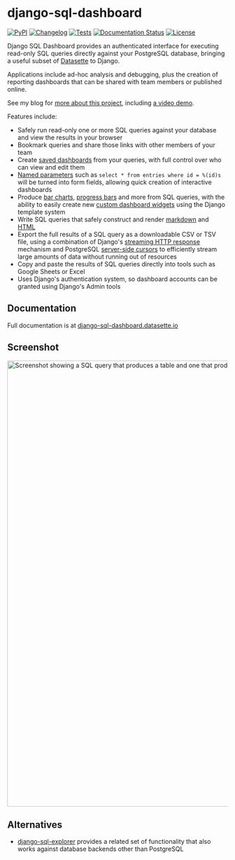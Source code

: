 # django-sql-dashboard

[![PyPI](https://img.shields.io/pypi/v/django-sql-dashboard.svg)](https://pypi.org/project/django-sql-dashboard/)
[![Changelog](https://img.shields.io/github/v/release/simonw/django-sql-dashboard?include_prereleases&label=changelog)](https://github.com/simonw/django-sql-dashboard/releases)
[![Tests](https://github.com/simonw/django-sql-dashboard/workflows/Test/badge.svg)](https://github.com/simonw/django-sql-dashboard/actions?query=workflow%3ATest)
[![Documentation Status](https://readthedocs.org/projects/django-sql-dashboard/badge/?version=latest)](http://django-sql-dashboard.datasette.io/en/latest/?badge=latest)
[![License](https://img.shields.io/badge/license-Apache%202.0-blue.svg)](https://github.com/simonw/django-sql-dashboard/blob/main/LICENSE)

Django SQL Dashboard provides an authenticated interface for executing read-only SQL queries directly against your PostgreSQL database, bringing a useful subset of [Datasette](https://datasette.io/) to Django.

Applications include ad-hoc analysis and debugging, plus the creation of reporting dashboards that can be shared with team members or published online.

See my blog for [more about this project](https://simonwillison.net/2021/May/10/django-sql-dashboard/), including [a video demo](https://www.youtube.com/watch?v=ausrmMZkPEY).

Features include:

- Safely run read-only one or more SQL queries against your database and view the results in your browser
- Bookmark queries and share those links with other members of your team
- Create [saved dashboards](https://django-sql-dashboard.datasette.io/en/latest/saved-dashboards.html) from your queries, with full control over who can view and edit them
- [Named parameters](https://django-sql-dashboard.datasette.io/en/latest/sql.html#sql-parameters) such as `select * from entries where id = %(id)s` will be turned into form fields, allowing quick creation of interactive dashboards
- Produce [bar charts](https://django-sql-dashboard.datasette.io/en/latest/widgets.html#bar-label-bar-quantity), [progress bars](https://django-sql-dashboard.datasette.io/en/latest/widgets.html#total-count-completed-count) and more from SQL queries, with the ability to easily create new [custom dashboard widgets](https://django-sql-dashboard.datasette.io/en/latest/widgets.html#custom-widgets) using the Django template system
- Write SQL queries that safely construct and render [markdown](https://django-sql-dashboard.datasette.io/en/latest/widgets.html#markdown) and [HTML](https://django-sql-dashboard.datasette.io/en/latest/widgets.html#html)
- Export the full results of a SQL query as a downloadable CSV or TSV file, using a combination of Django's [streaming HTTP response](https://docs.djangoproject.com/en/3.2/ref/request-response/#django.http.StreamingHttpResponse) mechanism and PostgreSQL [server-side cursors](https://www.psycopg.org/docs/usage.html#server-side-cursors) to efficiently stream large amounts of data without running out of resources
- Copy and paste the results of SQL queries directly into tools such as Google Sheets or Excel
- Uses Django's authentication system, so dashboard accounts can be granted using Django's Admin tools

## Documentation

Full documentation is at [django-sql-dashboard.datasette.io](https://django-sql-dashboard.datasette.io/)

## Screenshot

<img width="1018" alt="Screenshot showing a SQL query that produces a table and one that produces a bar chart" src="https://user-images.githubusercontent.com/9599/124050883-42ad2300-d9d0-11eb-83e6-44ad85f7ef64.png">

## Alternatives

- [django-sql-explorer](https://github.com/groveco/django-sql-explorer) provides a related set of functionality that also works against database backends other than PostgreSQL
